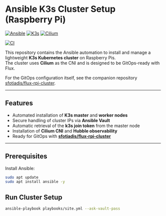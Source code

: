 # Ansible K3s Cluster Setup (Raspberry Pi)
[![Ansible](https://img.shields.io/badge/ansible-blue.svg?logo=ansible)](https://www.ansible.com/)
[![K3s](https://img.shields.io/badge/k3s-black.svg?logo=k3s)](https://k3s.io/)
[![Cilium](https://img.shields.io/badge/cilium-white.svg?logo=cilium)](https://cilium.io/)

[![CI](https://github.com/sfotiadis/ansible-rpi-cluster/actions/workflows/ci.yml/badge.svg)](https://github.com/sfotiadis/ansible-rpi-cluster/actions/workflows/ci.yml)


This repository contains the Ansible automation to install and manage a lightweight **K3s Kubernetes cluster** on Raspberry Pis.  
The cluster uses **Cilium** as the CNI and is designed to be GitOps-ready with Flux.

For the GitOps configuration itself, see the companion repository [sfotiadis/flux-rpi-cluster](https://github.com/sfotiadis/flux-rpi-cluster).

---

## Features
- Automated installation of **K3s master** and **worker nodes**
- Secure handling of cluster IPs via **Ansible Vault**
- Automatic retrieval of the **k3s join token** from the master node
- Installation of **Cilium CNI** and **Hubble observability**
- Ready for GitOps with [**sfotiadis/flux-rpi-cluster**](https://github.com/sfotiadis/flux-rpi-cluster)

---

## Prerequisites
Install Ansible:
```bash
sudo apt update
sudo apt install ansible -y
```

## Run Cluster Setup
```bash
ansible-playbook playbooks/site.yml --ask-vault-pass
```
